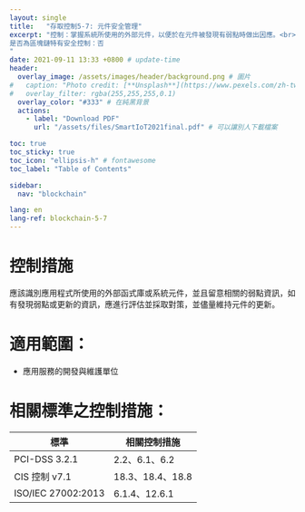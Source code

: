 ```yaml
---
layout: single
title:   "存取控制5-7: 元件安全管理"
excerpt: "控制：掌握系統所使用的外部元件，以便於在元件被發現有弱點時做出因應。<br><br>
是否為區塊鏈特有安全控制：否
" 
date: 2021-09-11 13:33 +0800 # update-time
header:
  overlay_image: /assets/images/header/background.png # 圖片
#   caption: "Photo credit: [**Unsplash**](https://www.pexels.com/zh-tw/search/earth/)" # 可以表示圖片來源
#   overlay_filter: rgba(255,255,255,0.1)
  overlay_color: "#333" # 在純黑背景
  actions:
    - label: "Download PDF"
      url: "/assets/files/SmartIoT2021final.pdf" # 可以讓別人下載檔案

toc: true
toc_sticky: true
toc_icon: "ellipsis-h" # fontawesome
toc_label: "Table of Contents"

sidebar:
  nav: "blockchain"

lang: en
lang-ref: blockchain-5-7
---
```



# 控制措施
應該識別應用程式所使用的外部函式庫或系統元件，並且留意相關的弱點資訊，如有發現弱點或更新的資訊，應進行評估並採取對策，並儘量維持元件的更新。


# 適用範圍：
- 應用服務的開發與維護單位



# 相關標準之控制措施：

|        標準        |  相關控制措施   |
| ---------------- | ------------- |
|      PCI-DSS 3.2.1      |2.2、6.1、6.2|
|   CIS 控制 v7.1    | 18.3、18.4、18.8|
| ISO/IEC 27002:2013 | 6.1.4、12.6.1|


